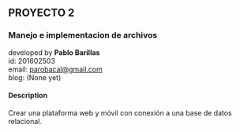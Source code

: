 ## PROYECTO 2
### Manejo e implementacion de archivos

developed by **Pablo Barillas**<br>
id: 201602503<br>
email: parobacal@gmail.com<br>
blog: (None yet)

#### Description
Crear una plataforma web y móvil con conexión a una base de datos relacional.
